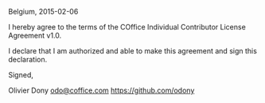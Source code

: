 Belgium, 2015-02-06

I hereby agree to the terms of the COffice Individual Contributor License
Agreement v1.0.

I declare that I am authorized and able to make this agreement and sign this
declaration.

Signed,

Olivier Dony odo@coffice.com https://github.com/odony

